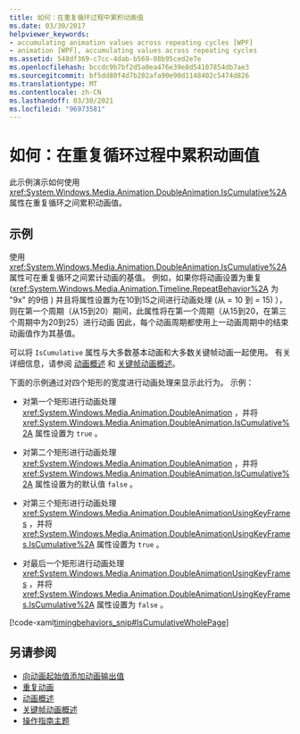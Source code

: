```yaml
---
title: 如何：在重复循环过程中累积动画值
ms.date: 03/30/2017
helpviewer_keywords:
- accumulating animation values across repeating cycles [WPF]
- animation [WPF], accumulating values across repeating cycles
ms.assetid: 548df369-c7cc-4dab-b569-08b95ced2e7e
ms.openlocfilehash: bccdc9b7bf2d5a0ea476e39e8d54107854db7ae3
ms.sourcegitcommit: bf5dd80f4d7b202afa90e90d1148402c5474d826
ms.translationtype: MT
ms.contentlocale: zh-CN
ms.lasthandoff: 03/30/2021
ms.locfileid: "96973581"
---
```

# <a name="how-to-accumulate-animation-values-during-repeat-cycles"></a>如何：在重复循环过程中累积动画值
此示例演示如何使用 <xref:System.Windows.Media.Animation.DoubleAnimation.IsCumulative%2A> 属性在重复循环之间累积动画值。  
  
## <a name="example"></a>示例  
 使用 <xref:System.Windows.Media.Animation.DoubleAnimation.IsCumulative%2A> 属性可在重复循环之间累计动画的基值。 例如，如果你将动画设置为重复 (<xref:System.Windows.Media.Animation.Timeline.RepeatBehavior%2A> 为 "9x" 的9倍 ) 并且将属性设置为在10到15之间进行动画处理 (从 = 10 到 = 15) ），则在第一个周期（从15到20）期间，此属性将在第一个周期（从15到20，在第三个周期中为20到25）进行动画 因此，每个动画周期都使用上一动画周期中的结束动画值作为其基值。  
  
 可以将 `IsCumulative` 属性与大多数基本动画和大多数关键帧动画一起使用。 有关详细信息，请参阅 [动画概述](animation-overview.md) 和 [关键帧动画概述](key-frame-animations-overview.md)。  
  
 下面的示例通过对四个矩形的宽度进行动画处理来显示此行为。 示例：  
  
- 对第一个矩形进行动画处理 <xref:System.Windows.Media.Animation.DoubleAnimation> ，并将 <xref:System.Windows.Media.Animation.DoubleAnimation.IsCumulative%2A> 属性设置为 `true` 。  
  
- 对第二个矩形进行动画处理 <xref:System.Windows.Media.Animation.DoubleAnimation> ，并将 <xref:System.Windows.Media.Animation.DoubleAnimation.IsCumulative%2A> 属性设置为的默认值 `false` 。  
  
- 对第三个矩形进行动画处理 <xref:System.Windows.Media.Animation.DoubleAnimationUsingKeyFrames> ，并将 <xref:System.Windows.Media.Animation.DoubleAnimationUsingKeyFrames.IsCumulative%2A> 属性设置为 `true` 。  
  
- 对最后一个矩形进行动画处理 <xref:System.Windows.Media.Animation.DoubleAnimationUsingKeyFrames> ，并将 <xref:System.Windows.Media.Animation.DoubleAnimationUsingKeyFrames.IsCumulative%2A> 属性设置为 `false` 。  
  
 [!code-xaml[timingbehaviors_snip#IsCumulativeWholePage](~/samples/snippets/csharp/VS_Snippets_Wpf/timingbehaviors_snip/CSharp/IsCumulativeExample.xaml#iscumulativewholepage)]  
  
## <a name="see-also"></a>另请参阅

- [向动画起始值添加动画输出值](how-to-add-an-animation-output-value-to-an-animation-starting-value.md)
- [重复动画](how-to-repeat-an-animation.md)
- [动画概述](animation-overview.md)
- [关键帧动画概述](key-frame-animations-overview.md)
- [操作指南主题](animation-and-timing-how-to-topics.md)
